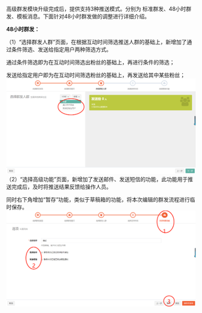 高级群发模块升级完成后，提供支持3种推送模式。分别为 标准群发、48小时群发、模板消息。下面针对48小时群发做的调整进行详细介绍。

**48小时群发：**

（1）“选择群发人群”页面，在根据互动时间筛选推送人群的基础上，新增加了通过条件筛选、发送给指定用户两种筛选方式。

通过条件筛选即为在互动时间筛选出粉丝的基础上，再进行条件的筛选；

发送给指定用户即为在互动时间筛选粉丝的基础上，再发送给其中某些粉丝；![](/assets/1519728279%281%29.jpg)（2）“选择高级功能”页面，新增加了发送邮件、发送短信的功能，此功能用于推送完成后，及时将推送结果反馈给操作人员。

同时右下角增加“暂存”功能，类似于草稿箱的功能，将本次编辑的群发流程进行临时保存。![](/assets/1519728877%281%29.jpg)

